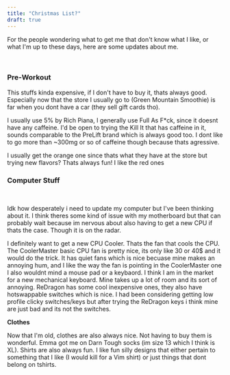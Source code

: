 ```yaml
---
title: "Christmas List?"
draft: true
---
```

For the people wondering what to get me that don't know what I like, or what I'm up to these days, here are some updates about me.

&nbsp;
### **Pre-Workout** 

This stuffs kinda expensive, if I don't have to buy it, thats always good. Especially now that the store I usually go to (Green Mountain Smoothie) is far when you dont have a car (they sell gift cards tho).
&nbsp;

I usually use 5% by Rich Piana, I generally use Full As F*ck, since it doesnt have any caffeine. 
I'd be open to trying the Kill It that has caffeine in it, sounds comparable to the PreLift brand which is always good too. I dont like to go more than ~300mg or so of caffeine though because thats agressive. 
&nbsp;

I usually get the orange one since thats what they have at the store but trying new flavors? Thats always fun! I like the red ones

### **Computer Stuff**
&nbsp;

Idk how desperately i need to update my computer but I've been thinking about it. I think theres some kind of  issue with my motherboard but that can probably wait because im nervous about also having to get a new CPU if thats the case. Though it is on the radar. 
&nbsp;

I definitely want to get a new CPU Cooler. Thats the fan that cools the CPU. The CoolerMaster basic CPU fan is pretty nice, its only like 30 or 40$ and it would do the trick. It has quiet fans which is nice becuase mine makes an annoying hum, and I like the way the fan is pointing in the CoolerMaster one
I also wouldnt mind a mouse pad or a keybaord. I think I am in the market for a new mechanical keyboard. Mine takes up a lot of room and its sort of annoying. ReDragon has some cool inexpensive ones, they also have hotswappable switches which is nice. I had been considering getting low profile clicky switches/keys but after trying the ReDragon keys i think mine are just bad and its not the switches.

**Clothes**
&nbsp;

Now that I'm old, clothes are also always nice. Not having to buy them is wonderful. Emma got me on Darn Tough socks (im size 13 which I think is XL). Shirts are also always fun. I like fun silly designs that either pertain to something that I like (I would kill for a Vim shirt) or just things that dont belong on tshirts.
   
